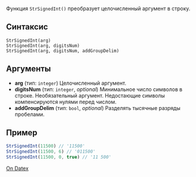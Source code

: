 Функция `StrSignedInt()` преобразует целочисленный аргумент в строку.

## Синтаксис
```
StrSignedInt(arg) 
StrSignedInt(arg, digitsNum) 
StrSignedInt(arg, digitsNum, addGroupDelim)
```

## Аргументы
- **arg** (тип: `integer`)
	Целочисленный аргумент.
- **digitsNum** (тип: `integer`, *optional*)
	Минимальное число символов в строке. Необязательный аргумент. Недостающие символы компенсируются нулями перед числом.
- **addGroupDelim** (тип: `bool`, *optional*)
	Разделять тысячные разряды пробелами.

## Пример
``` js
StrSignedInt(11500) // '11500' 
StrSignedInt(11500, 6) // '011500' 
StrSignedInt(11500, 0, true) // '11 500'
```

[On Datex](http://docs.datex.ru/article.htm?id=7172076235998782785)